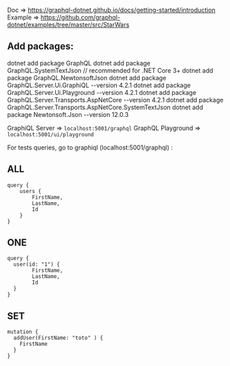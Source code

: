 Doc => https://graphql-dotnet.github.io/docs/getting-started/introduction
Example => https://github.com/graphql-dotnet/examples/tree/master/src/StarWars

## Add packages:
dotnet add package GraphQL
dotnet add package GraphQL.SystemTextJson // recommended for .NET Core 3+
dotnet add package GraphQL.NewtonsoftJson
dotnet add package GraphQL.Server.Ui.GraphiQL --version 4.2.1
dotnet add package GraphQL.Server.Ui.Playground --version 4.2.1
dotnet add package GraphQL.Server.Transports.AspNetCore --version 4.2.1
dotnet add package GraphQL.Server.Transports.AspNetCore.SystemTextJson
dotnet add package Newtonsoft.Json --version 12.0.3

GraphiQL Server     => `localhost:5001/graphql`
GraphQL Playground  => `localhost:5001/ui/playground`

For tests queries, go to graphiql (localhost:5001/graphql) :

## ALL
```
query {
    users {
        FirstName,
        LastName,
        Id
    }
}
```

## ONE
```
query {
  user(id: "1") {
        FirstName,
        LastName,
        Id
  }
}
```

## SET
```
mutation {
  addUser(FirstName: "toto" ) {
    FirstName
  }
}
```
